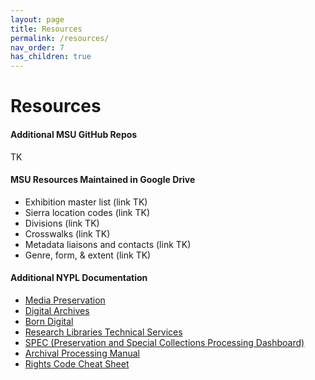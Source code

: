 ```yaml
---
layout: page
title: Resources
permalink: /resources/
nav_order: 7
has_children: true
---
```


# Resources

#### Additional MSU GitHub Repos
TK

#### MSU Resources Maintained in Google Drive
* Exhibition master list (link TK)
* Sierra location codes (link TK)
* Divisions (link TK)
* Crosswalks (link TK)
* Metadata liaisons and contacts (link TK)
* Genre, form, & extent (link TK)

#### Additional NYPL Documentation
* [Media Preservation](https://nypl.github.io/ami-preservation/)
* [Digital Archives](https://nypl.github.io/digarch/)
* [Born Digital](https://nypl.github.io/born-digital-docs/)
* [Research Libraries Technical Services](https://sites.google.com/a/bookops.org/nypl-rl-tech-services/rl-technical-services)
* [SPEC (Preservation and Special Collections Processing Dashboard)](https://sites.google.com/nypl.org/specialcollections/spec)
* [Archival Processing Manual](https://sites.google.com/nypl.org/specialcollections/special-collections-processing/archival-processing/processing-manual)
* [Rights Code Cheat Sheet](https://confluence.nypl.org/display/DIG/Rights+Codes+Cheat+Sheet)